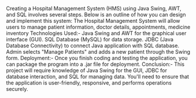  Creating a Hospital Management System (HMS) using Java Swing, AWT, and SQL involves several steps. Below is an outline of how you can design and implement this system:
 The Hospital Management System will allow users to manage patient information, doctor details, appointments, medicine inventory
 Technologies Used:-
Java Swing and AWT for the graphical user interface (GUI).
SQL Database (MySQL) for data storage.
JDBC (Java Database Connectivity) to connect Java application with SQL database.
Admin selects "Manage Patients" and adds a new patient through the Swing form.
Deployment:-
Once you finish coding and testing the application, you can package the program into a .jar file for deployment.
Conclusion:-
This project will require knowledge of Java Swing for the GUI, JDBC for database interaction, and SQL for managing data. You'll need to ensure that the application is user-friendly, responsive, and performs operations securely.
